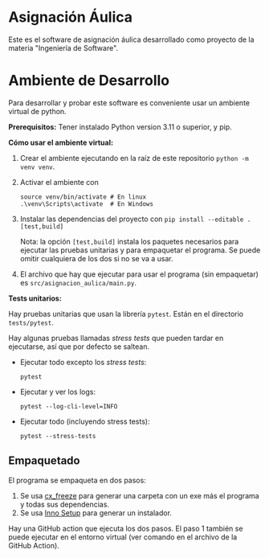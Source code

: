 # Asignación Áulica

Este es el software de asignación áulica desarrollado como proyecto de la
materia "Ingeniería de Software".

# Ambiente de Desarrollo

Para desarrollar y probar este software es conveniente usar un ambiente virtual
de python.

**Prerequisitos:** Tener instalado Python version 3.11 o superior, y pip.

**Cómo usar el ambiente virtual:**

1. Crear el ambiente ejecutando en la raíz de este repositorio `python -m venv venv`.
2. Activar el ambiente con

    ```
    source venv/bin/activate # En linux
    .\venv\Scripts\activate  # En Windows
    ```

3. Instalar las dependencias del proyecto con `pip install --editable .[test,build]`

    Nota: la opción `[test,build]` instala los paquetes necesarios para ejecutar
    las pruebas unitarias y para empaquetar el programa. Se puede omitir
    cualquiera de los dos si no se va a usar.

4. El archivo que hay que ejecutar para usar el programa (sin empaquetar) es
   `src/asignacion_aulica/main.py`.

**Tests unitarios:**

Hay pruebas unitarias que usan la librería `pytest`. Están en el directorio
`tests/pytest`.

Hay algunas pruebas llamadas *stress tests* que pueden tardar en ejecutarse, así
que por defecto se saltean.

- Ejecutar todo excepto los *stress tests*:

    ```
    pytest
    ```

- Ejecutar y ver los logs:

    ```
    pytest --log-cli-level=INFO
    ```

- Ejecutar todo (incluyendo stress tests):

    ```
    pytest --stress-tests
    ```
## Empaquetado

El programa se empaqueta en dos pasos:

1. Se usa [cx_freeze](https://cx-freeze.readthedocs.io/en/stable/index.html)
   para generar una carpeta con un exe más el programa y todas sus dependencias.
2. Se usa [Inno Setup](https://jrsoftware.org/ishelp/index.php) para generar un
   instalador.

Hay una GitHub action que ejecuta los dos pasos. El paso 1 también se puede
ejecutar en el entorno virtual (ver comando en el archivo de la GitHub Action).
